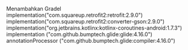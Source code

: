 Menambahkan Gradel
    implementation("com.squareup.retrofit2:retrofit:2.9.0")
    implementation("com.squareup.retrofit2:converter-gson:2.9.0")
    implementation("org.jetbrains.kotlinx:kotlinx-coroutines-android:1.7.3")
    implementation ("com.github.bumptech.glide:glide:4.16.0")
    annotationProcessor ("com.github.bumptech.glide:compiler:4.16.0")
